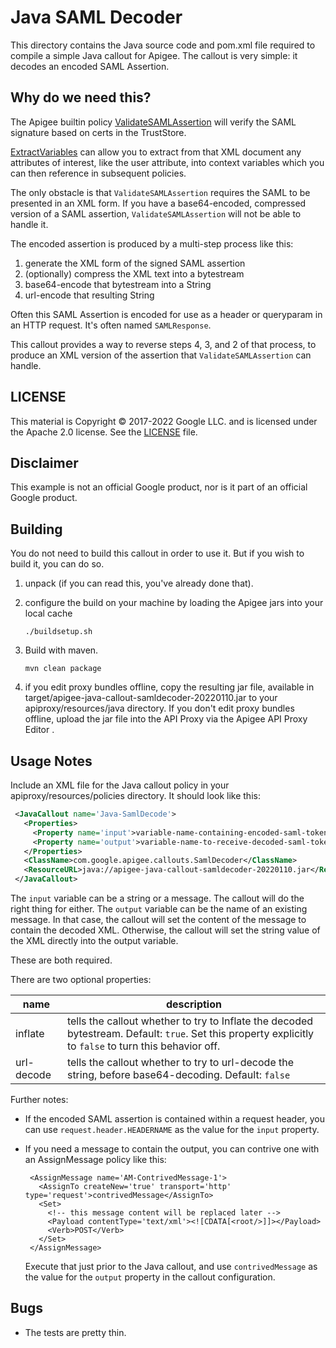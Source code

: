 # Java SAML Decoder

This directory contains the Java source code and pom.xml file required to
compile a simple Java callout for Apigee. The callout is very simple: it
decodes an encoded SAML Assertion.

## Why do we need this?

The Apigee builtin policy
[ValidateSAMLAssertion](https://cloud.google.com/apigee/docs/api-platform/reference/policies/saml-assertion-policy#usagenotes-validatesamlassertion)
will verify the SAML signature based on certs in the TrustStore.

[ExtractVariables](https://cloud.google.com/apigee/docs/api-platform/reference/policies/extract-variables-policy)
can allow you to extract from that XML document any attributes of interest, like the user attribute,
into context variables which you can then reference in subsequent policies.

The only obstacle is that `ValidateSAMLAssertion` requires the SAML to be
presented in an XML form. If you have a base64-encoded, compressed version of a SAML
assertion, `ValidateSAMLAssertion` will not be able to handle it.

The encoded assertion is produced by a multi-step process like
this:

1. generate the XML form of the signed SAML assertion
2. (optionally) compress the XML text into a bytestream
3. base64-encode that bytestream into a String
4. url-encode that resulting String

Often this SAML Assertion is encoded for use as a header or queryparam in an HTTP request. It's often named `SAMLResponse`.

This callout provides a way to reverse steps 4, 3, and 2 of that process, to produce
an XML version of the assertion that `ValidateSAMLAssertion` can handle.

## LICENSE

This material is Copyright © 2017-2022 Google LLC.
and is licensed under the Apache 2.0 license. See the [LICENSE](LICENSE) file.

## Disclaimer

This example is not an official Google product, nor is it part of an official Google product.

## Building

You do not need to build this callout in order to use it.  But if you wish to build it, you can do so.

1. unpack (if you can read this, you've already done that).

2. configure the build on your machine by loading the Apigee jars into your local cache
   ```
   ./buildsetup.sh
   ```

2. Build with maven.
   ```
   mvn clean package
   ```

3. if you edit proxy bundles offline, copy the resulting jar file, available in
   target/apigee-java-callout-samldecoder-20220110.jar to your
   apiproxy/resources/java directory.  If you don't edit proxy bundles offline,
   upload the jar file into the API Proxy via the Apigee API Proxy Editor .


## Usage Notes

Include an XML file for the Java callout policy in your
apiproxy/resources/policies directory. It should look like this:

```xml
 <JavaCallout name='Java-SamlDecode'>
   <Properties>
     <Property name='input'>variable-name-containing-encoded-saml-token</Property>
     <Property name='output'>variable-name-to-receive-decoded-saml-token</Property>
   </Properties>
   <ClassName>com.google.apigee.callouts.SamlDecoder</ClassName>
   <ResourceURL>java://apigee-java-callout-samldecoder-20220110.jar</ResourceURL>
 </JavaCallout>
```

The `input` variable can be a string or a message.  The callout will do the
right thing for either.  The `output` variable can be the name of an existing
message. In that case, the callout will set the content of the message to
contain the decoded XML.  Otherwise, the callout will set the string value of
the XML directly into the output variable.

These are both required.

There are two optional properties:

| name     | description        |
| -------- | ------------------ |
| inflate  | tells the callout whether to try to Inflate the decoded bytestream. Default: `true`. Set this property explicitly to `false` to turn this behavior off. |
| url-decode | tells the callout whether to try to url-decode the string, before base64-decoding. Default: `false`  |

Further notes:

* If the encoded SAML assertion is contained within a request header, you can
  use `request.header.HEADERNAME` as the value for the `input` property.

* If you need a message to contain the output, you can contrive one with an
  AssignMessage policy like this:

  ```
   <AssignMessage name='AM-ContrivedMessage-1'>
     <AssignTo createNew='true' transport='http' type='request'>contrivedMessage</AssignTo>
     <Set>
       <!-- this message content will be replaced later -->
       <Payload contentType='text/xml'><![CDATA[<root/>]]></Payload>
       <Verb>POST</Verb>
     </Set>
   </AssignMessage>
  ```

  Execute that just prior to the Java callout, and use `contrivedMessage` as the
  value for the `output` property in the callout configuration.

## Bugs

- The tests are pretty thin.
